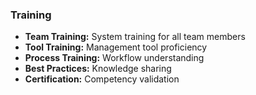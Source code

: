 ### Training

- **Team Training:** System training for all team members
- **Tool Training:** Management tool proficiency
- **Process Training:** Workflow understanding
- **Best Practices:** Knowledge sharing
- **Certification:** Competency validation
